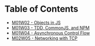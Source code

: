 # Table of Contents

* [M01W02 - Objects in JS](/m01w02-1)
* [M01W03 - TDD, CommonJS, and NPM](/m01w03-1)
* [M01W04 - Asynchronous Control Flow](/m01w04-1)
* [M02W05 - Networking with TCP](/m02w05-1)
